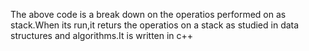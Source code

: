 The above code is a break down on the operatios performed on as stack.When its run,it returs the operatios on a stack as studied in data structures and  algorithms.It is written in c++
